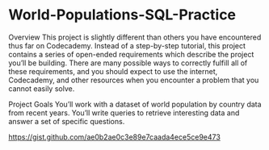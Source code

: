 # World-Populations-SQL-Practice
Overview
This project is slightly different than others you have encountered thus far on Codecademy. Instead of a step-by-step tutorial, this project contains a series of open-ended requirements which describe the project you’ll be building. There are many possible ways to correctly fulfill all of these requirements, and you should expect to use the internet, Codecademy, and other resources when you encounter a problem that you cannot easily solve.

Project Goals
You’ll work with a dataset of world population by country data from recent years. You’ll write queries to retrieve interesting data and answer a set of specific questions.



https://gist.github.com/ae0b2ae0c3e89e7caada4ece5ce9e473
